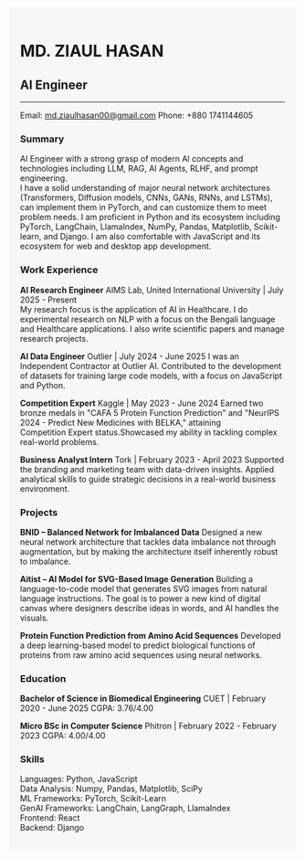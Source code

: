 <div style="background-color: #f7f7f7; padding: 20px; font-family: 'Inter', sans-serif;">

# MD. ZIAUL HASAN
## AI Engineer
---
   
Email: md.ziaulhasan00@gmail.com 
Phone: +880 1741144605

### Summary  
AI Engineer with a strong grasp of modern AI concepts and technologies including LLM, RAG, AI Agents, RLHF, and prompt engineering.   
I have a solid understanding of major neural network architectures (Transformers, Diffusion models, CNNs, GANs, RNNs, and LSTMs),   
can implement them in PyTorch, and can customize them to meet problem needs. I am proficient in Python and its ecosystem including   
PyTorch, LangChain, LlamaIndex, NumPy, Pandas, Matplotlib, Scikit-learn, and Django. I am also comfortable with JavaScript and its   
ecosystem for web and desktop app development.

### Work Experience
**AI Research Engineer**
AIMS Lab, United International University | July 2025 - Present  
My research focus is the application of AI in Healthcare. I do experimental research on NLP with a focus on the Bengali language and 
Healthcare applications. I also write scientific papers and manage research projects.

**AI Data Engineer**
Outlier | July 2024 - June 2025
I was an Independent Contractor at Outlier AI. Contributed to the development of datasets for training large code models, with a focus on 
JavaScript and Python.

**Competition Expert**
Kaggle | May 2023 - June 2024
Earned two bronze medals in "CAFA 5 Protein Function Prediction" and "NeurIPS 2024 - Predict New Medicines with BELKA," attaining   
Competition Expert status.Showcased my ability in tackling complex real-world problems.

**Business Analyst Intern**
Tork | February 2023 - April 2023
Supported the branding and marketing team with data-driven insights. Applied analytical skills to guide strategic decisions in a real-world 
business environment.

### Projects
**BNID – Balanced Network for Imbalanced Data**
Designed a new neural network architecture that tackles data imbalance not through augmentation, but by making the architecture itself 
inherently robust to imbalance.
  
**Aitist – AI Model for SVG-Based Image Generation**
Building a language-to-code model that generates SVG images from natural language instructions. The goal is to power a new kind of digital 
canvas where designers describe ideas in words, and AI handles the visuals.  

**Protein Function Prediction from Amino Acid Sequences**
Developed a deep learning-based model to predict biological functions of proteins from raw amino acid sequences using neural networks.

### Education
**Bachelor of Science in Biomedical Engineering**
CUET | February 2020 - June 2025
CGPA: 3.76/4.00
  
**Micro BSc in Computer Science**
Phitron | February 2022 - February 2023
CGPA: 4.00/4.00

### Skills
Languages: Python, JavaScript  
Data Analysis: Numpy, Pandas, Matplotlib, SciPy   
ML Frameworks: PyTorch, Scikit-Learn  
GenAI Frameworks: LangChain, LangGraph, LlamaIndex  
Frontend: React  
Backend: Django  

</div>
